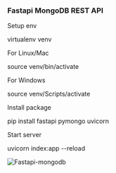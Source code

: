 ### Fastapi MongoDB REST API

Setup env

virtualenv venv

For Linux/Mac

source venv/bin/activate

For Windows

source venv/Scripts/activate

Install package

pip install fastapi pymongo uvicorn

Start server

uvicorn index:app --reload

![Fastapi-mongodb](https://user-images.githubusercontent.com/16520789/118378578-6ec43e80-b5f2-11eb-99bb-1a28abe9b5ed.png)
